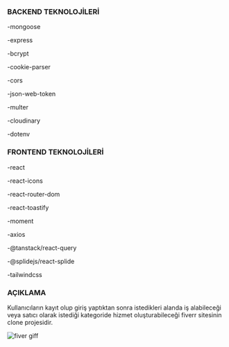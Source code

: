 ### BACKEND TEKNOLOJİLERİ 

-mongoose

-express

-bcrypt

-cookie-parser

-cors

-json-web-token

-multer

-cloudinary

-dotenv

### FRONTEND TEKNOLOJİLERİ

-react

-react-icons

-react-router-dom

-react-toastify

-moment

-axios

-@tanstack/react-query

-@splidejs/react-splide

-tailwindcss



### AÇIKLAMA

Kullanıcıların kayıt olup giriş yaptıktan sonra istedikleri alanda iş alabileceği veya satıcı olarak istediği kategoride hizmet oluşturabileceği fiverr sitesinin clone projesidir.

![fiver giff](https://github.com/user-attachments/assets/10084c75-6ca0-4897-ba7c-ead15d0b4276)


